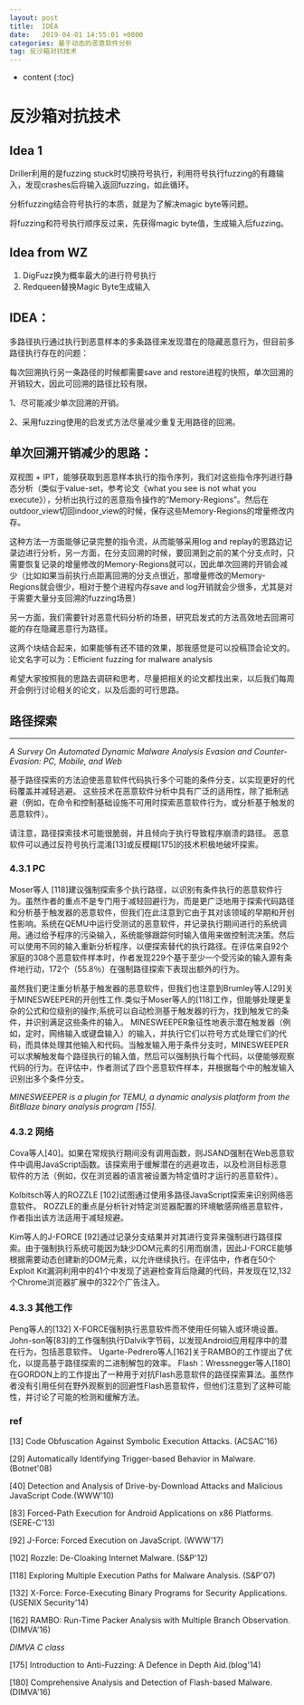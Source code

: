 ```yaml
---
layout: post
title:  IDEA
date:   2019-04-01 14:55:01 +0800
categories: 基于动态的恶意软件分析
tag: 反沙箱对抗技术
---
```

* content
{:toc}




# 反沙箱对抗技术

## Idea 1

Driller利用的是fuzzing stuck时切换符号执行，利用符号执行fuzzing的有趣输入，发现crashes后将输入返回fuzzing，如此循环。

分析fuzzing结合符号执行的本质，就是为了解决magic byte等问题。

将fuzzing和符号执行顺序反过来，先获得magic byte值，生成输入后fuzzing。

## Idea from WZ

1. DigFuzz换为概率最大的进行符号执行
2. Redqueen替换Magic Byte生成输入

## IDEA：

多路径执行通过执行到恶意样本的多条路径来发现潜在的隐藏恶意行为，但目前多路径执行存在的问题：

每次回溯执行另一条路径的时候都需要save and restore进程的快照，单次回溯的开销较大，因此可回溯的路径比较有限。

1、尽可能减少单次回溯的开销。

2、采用fuzzing使用的启发式方法尽量减少重复无用路径的回溯。



## 单次回溯开销减少的思路：

 

双视图 + IPT，能够获取到恶意样本执行的指令序列，我们对这些指令序列进行静态分析（类似于value-set，参考论文《what you see is not what you execute》），分析出执行过的恶意指令操作的“Memory-Regions”。然后在outdoor_view切回indoor_view的时候，保存这些Memory-Regions的增量修改内存。

这种方法一方面能够记录完整的指令流，从而能够采用log and replay的思路边记录边进行分析，另一方面，在分支回溯的时候，要回溯到之前的某个分支点时，只需要恢复记录的增量修改的Memory-Regions就可以，因此单次回溯的开销会减少（比如如果当前执行点距离回溯的分支点很近，那增量修改的Memory-Regions就会很少，相对于整个进程内存save and log开销就会少很多，尤其是对于需要大量分支回溯的fuzzing场景）



另一方面，我们需要针对恶意代码分析的场景，研究启发式的方法高效地去回溯可能的存在隐藏恶意行为路径。

这两个块结合起来，如果能够有还不错的效果，那我感觉是可以投稿顶会论文的。论文名字可以为：Efficient fuzzing for malware analysis 

希望大家按照我的思路去调研和思考，尽量把相关的论文都找出来，以后我们每周开会例行讨论相关的论文，以及后面的可行思路。



## 路径探索

---

*A Survey On Automated Dynamic Malware Analysis Evasion and Counter-Evasion: PC, Mobile, and Web*

基于路径探索的方法迫使恶意软件代码执行多个可能的条件分支，以实现更好的代码覆盖并减轻逃避。 这些技术在恶意软件分析中具有广泛的适用性，除了抵制逃避（例如，在命令和控制基础设施不可用时探索恶意软件行为，或分析基于触发的恶意软件）。

请注意，路径探索技术可能很脆弱，并且倾向于执行导致程序崩溃的路径。 恶意软件可以通过反符号执行混淆[13]或反模糊[175]的技术积极地破坏探索。

### 4.3.1 PC

 Moser等人 [118]建议强制探索多个执行路径，以识别有条件执行的恶意软件行为。虽然作者的重点不是专门用于减轻回避行为，而是更广泛地用于探索代码路径和分析基于触发器的恶意软件，但我们在此注意到它由于其对该领域的早期和开创性影响。系统在QEMU中运行受测试的恶意软件，并记录执行期间进行的系统调用。通过给予程序的污染输入，系统能够跟踪何时输入值用来做控制流决策。然后可以使用不同的输入重新分析程序，以便探索替代的执行路径。在评估来自92个家庭的308个恶意软件样本时，作者发现229个基于至少一个受污染的输入源有条件地行动，172个（55.8％）在强制路径探索下表现出额外的行为。

虽然我们更注重分析基于触发器的恶意软件，但我们也注意到Brumley等人[29]关于MINESWEEPER的开创性工作.类似于Moser等人的[118]工作，但能够处理更复杂的公式和位级别的操作;系统可以自动检测基于触发器的行为，找到触发它的条件，并识别满足这些条件的输入。 MINESWEEPER象征性地表示潜在触发器（例如，定时，网络输入或键盘输入）的输入，并执行它们以符号方式处理它们的代码，而具体处理其他输入和代码。当触发输入用于条件分支时，MINESWEEPER可以求解触发每个路径执行的输入值，然后可以强制执行每个代码，以便能够观察代码的行为。在评估中，作者测试了四个恶意软件样本，并根据每个中的触发输入识别出多个条件分支。

*MINESWEEPER is a plugin for TEMU, a dynamic analysis platform from the BitBlaze binary analysis program [155].*

### 4.3.2 网络

 Cova等人[40]。如果在常规执行期间没有调用函数，则JSAND强制在Web恶意软件中调用JavaScript函数。该探索用于缓解潜在的逃避攻击，以及检测目标恶意软件的方法（例如，仅在浏览器的语言被设置为特定值时才运行的恶意软件）。

Kolbitsch等人的ROZZLE [102]试图通过使用多路径JavaScript探索来识别网络恶意软件。 ROZZLE的重点是分析针对特定浏览器配置的环境敏感网络恶意软件，作者指出该方法适用于减轻规避。

Kim等人的J-FORCE [92]通过记录分支结果并对其进行变异来强制进行路径探索。由于强制执行系统可能因为缺少DOM元素的引用而崩溃，因此J-FORCE能够根据需要动态创建新的DOM元素，以允许继续执行。在评估中，作者在50个Exploit Kit漏洞利用中的41个中发现了逃避检查背后隐藏的代码，并发现在12,132个Chrome浏览器扩展中的322个广告注入。

### 4.3.3 其他工作

Peng等人的[132] X-FORCE强制执行恶意软件而不使用任何输入或环境设置。 John-son等[83]的工作强制执行Dalvik字节码，以发现Android应用程序中的潜在行为，包括恶意软件。 Ugarte-Pedrero等人[162]关于RAMBO的工作提出了优化，以提高基于路径探索的二进制解包的效率。
Flash：Wressnegger等人[180]在GORDON上的工作提出了一种用于对抗Flash恶意软件的路径探索算法。虽然作者没有引用任何在野外观察到的回避性Flash恶意软件，但他们注意到了这种可能性，并讨论了可能的检测和缓解方法。

### ref

[13] Code Obfuscation Against Symbolic Execution Attacks. (ACSAC'16)

[29] Automatically Identifying Trigger-based Behavior in Malware.(Botnet'08)

[40] Detection and Analysis of Drive-by-Download Attacks and Malicious JavaScript Code.(WWW'10)

[83] Forced-Path Execution for Android Applications on x86 Platforms. (SERE-C'13)

[92] J-Force: Forced Execution on JavaScript. (WWW'17)

[102] Rozzle: De-Cloaking Internet Malware. (S&P'12)

[118] Exploring Multiple Execution Paths for Malware Analysis. (S&P'07)

[132] X-Force: Force-Executing Binary Programs for Security Applications. (USENIX Security'14)

[162] RAMBO: Run-Time Packer Analysis with Multiple Branch Observation. (DIMVA'16)

*DIMVA C class*

[175] Introduction to Anti-Fuzzing: A Defence in Depth Aid.(blog'14)

[180] Comprehensive Analysis and Detection of Flash-based Malware. (DIMVA'16)

